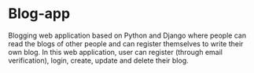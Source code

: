 # Blog-app
Blogging web application based on Python and Django  where people can read the blogs of other people and can register  themselves to write their own blog. In this web application, user can register (through email  verification), login, create, update and delete their blog.
